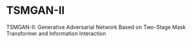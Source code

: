 # TSMGAN-II
TSMGAN-II: Generative Adversarial Network Based on Two-Stage Mask Transformer and Information Interaction

